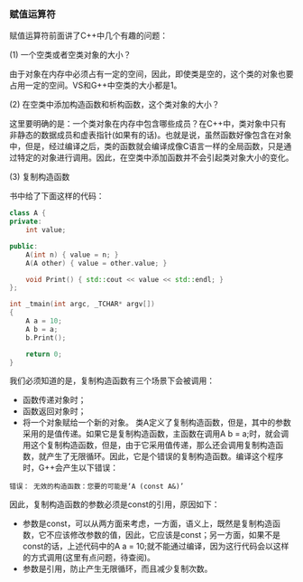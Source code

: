 ### 赋值运算符

赋值运算符前面讲了C++中几个有趣的问题：

(1) 一个空类或者空类对象的大小？

由于对象在内存中必须占有一定的空间，因此，即使类是空的，这个类的对象也要占用一定的空间。VS和G++中空类的大小都是1。

(2) 在空类中添加构造函数和析构函数，这个类对象的大小？

这里要明确的是：一个类对象在内存中包含哪些成员？在C++中，类对象中只有非静态的数据成员和虚表指针(如果有的话)。也就是说，虽然函数好像包含在对象中，但是，经过编译之后，类的函数就会编译成像C语言一样的全局函数，只是通过特定的对象进行调用。因此，在空类中添加函数并不会引起类对象大小的变化。

(3) 复制构造函数

书中给了下面这样的代码：
``` C++
class A {
private:
	int value;

public:
	A(int n) { value = n; }
	A(A other) { value = other.value; }

	void Print() { std::cout << value << std::endl; }
};

int _tmain(int argc, _TCHAR* argv[])
{
	A a = 10;
	A b = a;
	b.Print();

	return 0;
}
```
我们必须知道的是，复制构造函数有三个场景下会被调用：
* 函数传递对象时；
* 函数返回对象时；
* 将一个对象赋给一个新的对象。
类A定义了复制构造函数，但是，其中的参数采用的是值传递。如果它是复制构造函数，主函数在调用A b = a;时，就会调用这个复制构造函数，但是，由于它采用值传递，那么还会调用复制构造函数，就产生了无限循环。因此，它是个错误的复制构造函数。编译这个程序时，G++会产生以下错误：
```
错误： 无效的构造函数：您要的可能是‘A (const A&)’
```
因此，复制构造函数的参数必须是const的引用，原因如下：
* 参数是const，可以从两方面来考虑，一方面，语义上，既然是复制构造函数，它不应该修改参数的值，因此，它应该是const；另一方面，如果不是const的话，上述代码中的A a = 10;就不能通过编译，因为这行代码会以这样的方式调用(这里有点问题，待查阅)。
* 参数是引用，防止产生无限循环，而且减少复制次数。

